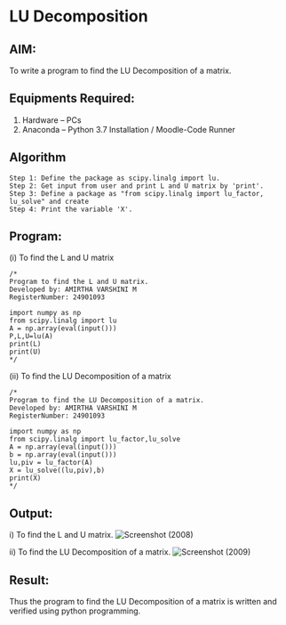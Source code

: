 # LU Decomposition 

## AIM:
To write a program to find the LU Decomposition of a matrix.

## Equipments Required:
1. Hardware – PCs
2. Anaconda – Python 3.7 Installation / Moodle-Code Runner

## Algorithm
```
Step 1: Define the package as scipy.linalg import lu.
Step 2: Get input from user and print L and U matrix by 'print'.
Step 3: Define a package as "from scipy.linalg import lu_factor, lu_solve" and create
Step 4: Print the variable 'X'.
```

## Program:
(i) To find the L and U matrix
``` 
/*
Program to find the L and U matrix.
Developed by: AMIRTHA VARSHINI M 
RegisterNumber: 24901093

import numpy as np
from scipy.linalg import lu
A = np.array(eval(input()))
P,L,U=lu(A)
print(L)
print(U)
*/
```
(ii) To find the LU Decomposition of a matrix
```
/*
Program to find the LU Decomposition of a matrix.
Developed by: AMIRTHA VARSHINI M
RegisterNumber: 24901093

import numpy as np
from scipy.linalg import lu_factor,lu_solve
A = np.array(eval(input()))
b = np.array(eval(input()))
lu,piv = lu_factor(A)
X = lu_solve((lu,piv),b)
print(X)
*/
```

## Output:
i) To find the L and U matrix.
![Screenshot (2008)](https://github.com/user-attachments/assets/b2c7280a-007e-41a0-a436-ed5cae01b78d)


ii) To find the LU Decomposition of a matrix.
![Screenshot (2009)](https://github.com/user-attachments/assets/deb4a361-258e-4834-91c7-78ac1c035085)





## Result:
Thus the program to find the LU Decomposition of a matrix is written and verified using python programming.

